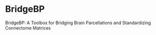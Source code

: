 # BridgeBP
BridgeBP: A Toolbox for Bridging Brain Parcellations and Standardizing Connectome Matrices

